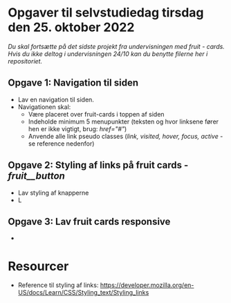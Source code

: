 # Opgaver til selvstudiedag tirsdag den 25. oktober 2022
*Du skal fortsætte på det sidste projekt fra undervisningen med fruit - cards. Hvis du ikke deltog i undervisningen 24/10 kan du benytte filerne her i repositoriet.*

## Opgave 1: Navigation til siden

- Lav en navigation til siden.
- Navigationen skal:
  - Være placeret over fruit-cards i toppen af siden
  - Indeholde minimum 5 menupunkter (teksten og hvor linksene fører hen er ikke vigtigt, brug: *href="#"*)
  - Anvende alle link pseudo classes (*link, visited, hover, focus, active* - se reference nedenfor)

## Opgave 2: Styling af links på fruit cards - *fruit__button*

- Lav styling af knapperne
- L

## Opgave 3: Lav fruit cards responsive

- 

# Resourcer
- Reference til styling af links: https://developer.mozilla.org/en-US/docs/Learn/CSS/Styling_text/Styling_links 
